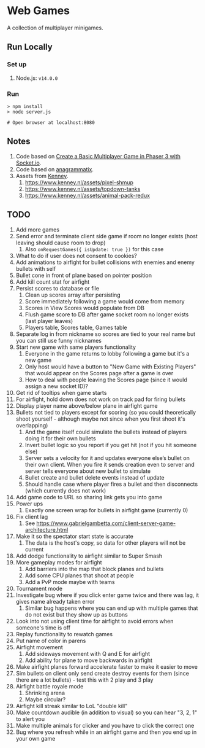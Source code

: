 # Web Games
A collection of multiplayer minigames.

## Run Locally
### Set up
1. Node.js: `v14.0.0`

### Run
```
> npm install
> node server.js

# Open browser at localhost:8080
```

## Notes
1. Code based on [Create a Basic Multiplayer Game in Phaser 3 with Socket.io](https://gamedevacademy.org/create-a-basic-multiplayer-game-in-phaser-3-with-socket-io-part-1/).
1. Code based on [anagrammatix](https://github.com/ericterpstra/anagrammatix).
1. Assets from [Kenney](https://kenney.nl/).
   1. https://www.kenney.nl/assets/pixel-shmup
   1. https://www.kenney.nl/assets/topdown-tanks
   1. https://www.kenney.nl/assets/animal-pack-redux

## TODO
1. Add more games
1. Send error and terminate client side game if room no longer exists (host leaving should cause room to drop)
   1. Also `onRequestGames({ isUpdate: true })` for this case
1. What to do if user does not consent to cookies?
1. Add animations to airfight for bullet collisions with enemies and enemy bullets with self
1. Bullet cone in front of plane based on pointer position
1. Add kill count stat for airfight
1. Persist scores to database or file
   1. Clean up scores array after persisting
   1. Score immediately following a game would come from memory
   1. Scores in View Scores would populate from DB
   1. Flush game score to DB after game socket room no longer exists (last player leaves)
   1. Players table, Scores table, Games table
1. Separate log in from nickname so scores are tied to your real name but you can still use funny nicknames
1. Start new game with same players functionality
   1. Everyone in the game returns to lobby following a game but it's a new game
   1. Only host would have a button to "New Game with Existing Players" that would appear on the Scores page after a game is over
   1. How to deal with people leaving the Scores page (since it would assign a new socket ID)?
1. Get rid of tooltips when game starts
1. For airfight, hold down does not work on track pad for firing bullets
1. Display player name above/below plane in airfight game
1. Bullets not tied to players except for scoring (so you could theoretically shoot yourself - although maybe not since when you first shoot it's overlapping)
   1. And the game itself could simulate the bullets instead of players doing it for their own bullets
   1. Invert bullet logic so you report if you get hit (not if you hit someone else)
   1. Server sets a velocity for it and updates everyone else’s bullet on their own client. When you fire it sends creation even to server and server tells everyone about new bullet to simulate
   1. Bullet create and bullet delete events instead of update
   1. Should handle case where player fires a bullet and then disconnects (which currently does not work)
1. Add game code to URL so sharing link gets you into game
1. Power ups
   1. Exactly one screen wrap for bullets in airfight game (currently 0)
1. Fix client lag
   1. See https://www.gabrielgambetta.com/client-server-game-architecture.html
1. Make it so the spectator start state is accurate
   1. The data is the host's copy, so data for other players will not be current
1. Add dodge functionality to airfight similar to Super Smash
1. More gameplay modes for airfight
   1. Add barriers into the map that block planes and bullets
   1. Add some CPU planes that shoot at people
   1. Add a PvP mode maybe with teams
1. Tournament mode
1. Investigate bug where if you click enter game twice and there was lag, it gives name already taken error
   1. Similar bug happens where you can end up with multiple games that do not exist but they show up as buttons
1. Look into not using client time for airfight to avoid errors when someone's time is off
1. Replay functionality to rewatch games
1. Put name of color in parens
1. Airfight movement
   1. Add sideways movement with Q and E for airfight
   1. Add ability for plane to move backwards in airfight
1. Make airfight planes forward accelerate faster to make it easier to move
1. Sim bullets on client only send create destroy events for them (since there are a lot bullets) - test this with 2 play and 3 play
1. Airfight battle royale mode
   1. Shrinking arena
   1. Maybe circular?
1. Airfight kill streak similar to LoL "double kill"
1. Make countdown audible (in addition to visual) so you can hear "3, 2, 1" to alert you
1. Make multiple animals for clicker and you have to click the correct one
1. Bug where you refresh while in an airfight game and then you end up in your own game
